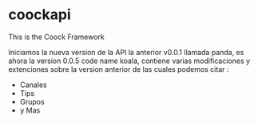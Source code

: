 coockapi
========

This is the Coock Framework

Iniciamos la nueva version de la API la anterior v0.0.1 llamada panda, es ahora la version 0.0.5 code name koala, contiene varias modificaciones y extenciones sobre la version anterior de las cuales podemos citar :

* Canales
* Tips
* Grupos
* y Mas
